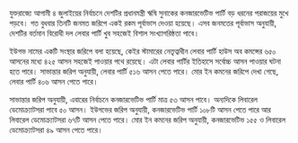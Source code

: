 যুক্তরাজ্যে আগামী ৪ জুলাইয়ের নির্বাচনে দেশটির প্রধানমন্ত্রী ঋষি সুনাকের কনজারভেটিভ পার্টি বড় ধরনের পরাজয়ের মুখে পড়বে। গত বুধবার তিনটি জনমত জরিপে একই রকম পূর্বাভাস দেওয়া হয়েছে। এসব জনমতের পূর্বাভাস অনুযায়ী, দেশটির বর্তমান বিরোধী দল লেবার পার্টি খুব সহজেই বিশাল সংখ্যাগরিষ্ঠতা পাবে।

ইউগভ নামের একটি সংস্থার জরিপে বলা হয়েছে, কেইর স্টামারের নেতৃত্বাধীন লেবার পার্টি হাউস অব কমন্সের ৬৫০ আসনের মধ্যে ৪২৫ আসন সহজেই পাওয়ার পথে রয়েছে। এটা লেবার পার্টির ইতিহাসে সর্বোচ্চ আসন পাওয়ার ঘটনা হতে পারে। সাভান্তার জরিপ অনুযায়ী, লেবার পার্টি ৫১৬ আসন পেতে পারে। মোর ইন কমনের জরিপে দেখা গেছে, লেবার পার্টি ৪০৬ আসন পেতে পারে।

সাভান্তার জরিপ অনুযায়ী, এবারের নির্বাচনে কনজারভেটিভ পার্টি মাত্র ৫৩ আসন পাবে। অন্যদিকে লিবারেল ডেমোক্র্যাটসরা পাবে ৫০ আসন। ইউগভের জরিপ অনুযায়ী, কনজারভেটিভ পার্টি ১০৮টি আসন পেতে পারে আর লিবারেল ডেমোক্র্যাটসরা ৬৭টি আসন পেতে পারে। মোর ইন কমনের জরিপ অনুযায়ী, কনজারভেটিভ ১৫৫ ও লিবারেল ডেমোক্র্যাটসরা ৪৯ আসন পেতে পারে।
